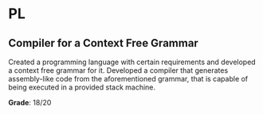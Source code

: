 # PL
## Compiler for a Context Free Grammar

Created a programming language with certain requirements and developed a context free grammar for it.
Developed a compiler that generates assembly-like code from the aforementioned grammar, that is capable of being executed in a provided stack machine.

**Grade**: 18/20
